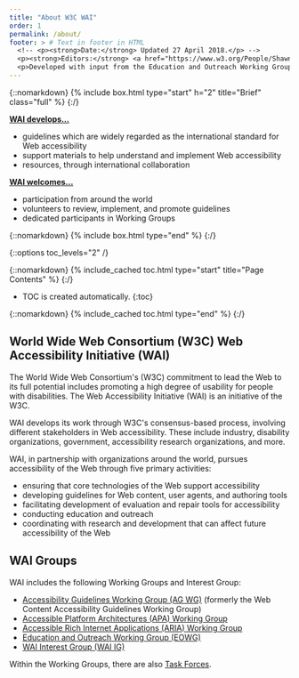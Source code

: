 ```yaml
---
title: "About W3C WAI"
order: 1
permalink: /about/
footer: > # Text in footer in HTML
  <!-- <p><strong>Date:</strong> Updated 27 April 2018.</p> -->
  <p><strong>Editors:</strong> <a href="https://www.w3.org/People/Shawn/">Shawn Lawton Henry</a and <a href="https://www.w3.org/People/Brewer/">Judy Brewer</a>.</p>
  <p>Developed with input from the Education and Outreach Working Group (<a href="http://www.w3.org/WAI/EO/">EOWG</a>).</p>
---
```


{::nomarkdown}
{% include box.html type="start" h="2" title="Brief" class="full" %}
{:/}

**[WAI develops...](Resources/Overview)**

-   guidelines which are widely regarded as the international standard for Web accessibility
-   support materials to help understand and implement Web accessibility
-   resources, through international collaboration

**[WAI welcomes...](participation)**

-   participation from around the world
-   volunteers to review, implement, and promote guidelines
-   dedicated participants in Working Groups


{::nomarkdown}
{% include box.html type="end" %}
{:/}

{::options toc_levels="2" /}

{::nomarkdown}
{% include_cached toc.html type="start" title="Page Contents" %}
{:/}

-   TOC is created automatically.
{:toc}

{::nomarkdown}
{% include_cached toc.html type="end" %}
{:/}

## World Wide Web Consortium (W3C) Web Accessibility Initiative (WAI)

The World Wide Web Consortium's (W3C) commitment to lead the Web to its full potential includes promoting a high degree of usability for people with disabilities. The Web Accessibility Initiative (WAI) is an initiative of the W3C.

WAI develops its work through W3C's consensus-based process, involving different stakeholders in Web accessibility. These include industry, disability organizations, government, accessibility research organizations, and more.

WAI, in partnership with organizations around the world, pursues accessibility of the Web through five primary activities:

-   ensuring that core technologies of the Web support accessibility
-   developing guidelines for Web content, user agents, and authoring tools
-   facilitating development of evaluation and repair tools for accessibility
-   conducting education and outreach
-   coordinating with research and development that can affect future accessibility of the Web

## WAI Groups

WAI includes the following Working Groups and Interest Group:

-   [Accessibility Guidelines Working Group (AG WG)](https://www.w3.org/WAI/GL/) (formerly the Web Content Accessibility Guidelines Working Group)
-   [Accessible Platform Architectures (APA) Working Group](https://www.w3.org/WAI/APA/)
-   [Accessible Rich Internet Applications (ARIA) Working Group](https://www.w3.org/WAI/ARIA/)
-   [Education and Outreach Working Group (EOWG)](https://www.w3.org/WAI/EO/)
-   [WAI Interest Group (WAI IG)](https://www.w3.org/WAI/IG/)

Within the Working Groups, there are also [Task Forces](https://www.w3.org/WAI/grouptf).
